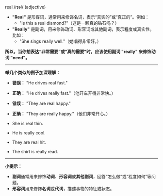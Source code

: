 real /rɪəl/ (adjective)
- **"Real"** 是形容词，通常用来修饰名词，表示“真实的”或“真正的”。例如：
  - "Is this a real diamond?"（这是一颗真的钻石吗？）
- **"Really"** 是副词，用来修饰动词、形容词或其他副词，表示程度或真实性。比如：
  - "She sings really well."（她唱得非常好。）

**所以，当你想表达“非常需要”或“真的需要”时，应该使用副词 **"really"** 来修饰动词 **"need"**。**

---

**举几个类似的例子加深理解：**

- **错误：** "He drives real fast."
- **正确：** "He drives really fast."（他开车开得非常快。）

- **错误：** "They are real happy."
- **正确：** "They are really happy."（他们非常开心。）

- She is real thin.
- He is really cool.
- They are real hit.
- The shirt is really read.
---

**小提示：**

- **副词**通常用来修饰**动词**、**形容词**或**其他副词**，回答“怎么做”或“程度如何”等问题。
- **形容词**用来修饰**名词**或**代词**，描述事物的特征或状态。
